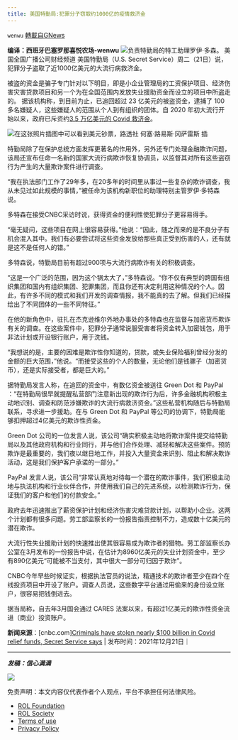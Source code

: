```yaml
---
title: 美国特勤局:犯罪分子窃取约1000亿的疫情救济金
---
```

`wenwu` [轉載自GNews](https://gnews.org/zh-hans/1781694/)

**编译：西班牙巴塞罗那喜悦农场-wenwu**
![](https://assets.gnews.org/wp-content/uploads/2021/12/tempsnip01-3.png)负责特勤局的特工助理罗伊·多森。
美国全国广播公司财经频道
美国特勤局（U.S. Secret Service）周二（21日）说，犯罪分子盗取了近1000亿美元的大流行病救济金。

被盗的资金是骗子专门针对以下明目，即是小企业管理局的工资保护项目、经济伤害灾害贷款项目和另一个为在全国范围内发放失业援助资金而设立的项目中所盗走的。 据该机构称，到目前为止，已追回超过 23 亿美元的被盗资金，逮捕了 100 多名嫌疑人，这些嫌疑人的范围从个人到有组织的团体。自 2020 年初大流行开始以来，政府已斥资约[3.5 万亿美元的 Covid 救济金](https://www.cnbc.com/2021/12/09/covid-relief-bills-us-has-spent-most-of-coronavirus-aid-money.html)。

![](https://assets.gnews.org/wp-content/uploads/2021/12/tempsnip02-5.png)在这张照片插图中可以看到美元钞票，路透社 何塞·路易斯·冈萨雷斯 
插

特勤局除了在保护总统方面发挥更著名的作用外，另外还专门处理金融欺诈问题，该局还宣布任命一名新的国家大流行病欺诈恢复协调员，以监督其对所有这些盗窃行为产生的大量欺诈案件进行调查。

“我在执法部门工作了29年多，在20多年的时间里从事过一些复杂的欺诈调查，我从未见过如此规模的事情，”被任命为该机构新职位的助理特别主管罗伊·多特森说。

多特森在接受CNBC采访时说，获得资金的便利性使犯罪分子更容易得手。

“毫无疑问，这些项目在网上很容易获得。”他说：“因此，随之而来的是不良分子有机会混入其中。我们有必要尝试将这些资金发放给那些真正受到伤害的人，还有就是这不是任何人的错。”

多特森说，特勤局目前有超过900项与大流行病欺诈有关的积极调查。

“这是一个广泛的范围，因为这个锅太大了，”多特森说。“你不仅有典型的跨国有组织集团和国内有组织集团、犯罪集团，而且你还有决定利用这种情况的个人。因此，有许多不同的模式和我们开发的调查情报，我不能真的去了解。但我们已经描绘出了不同团体的一些不同特征。”

在他的新角色中，驻扎在杰克逊维尔外地办事处的多特森也在监督与加密货币欺诈有关的调查。在这些案件中，犯罪分子通常说服受害者将资金转入加密钱包，用于非法计划或开设银行账户，用于洗钱。

“我想说的是，主要的困难是欺诈性你知道的，贷款，或失业保险福利曾经分发的金额的巨大范围，”他说。“而接受这些的个人的数量，无论他们是钱骡子（加密货币），还是实际接受者，都是巨大的。”

据特勤局发言人称，在追回的资金中，有数亿资金被送往 Green Dot 和 PayPal ：“在特勤局很早就提醒私营部门注意新出现的欺诈行为后，许多金融机构积极主动地识别、调查和防范涉嫌欺诈的大流行病救济资金。”这些私营机构随后与特勤局联系，寻求进一步援助。在与 Green Dot 和 PayPal 等公司的协调下，特勤局能够扣押超过4亿美元的欺诈性资金。

Green Dot 公司的一位发言人说，该公司“确实积极主动地将欺诈案件提交给特勤局以及其他政府机构和行业同行，并与他们合作处理、减轻和解决这些案件。预防欺诈是最重要的，我们夜以继日地工作，并投入大量资金来识别、阻止和解决欺诈活动，这是我们保护客户承诺的一部分。”

PayPal 发言人说，该公司“非常认真地对待每一个潜在的欺诈事件，我们积极主动地与执法机构和行业伙伴合作，并使用我们自己的先进系统，以检测欺诈行为，保证我们的客户和他们的付款安全。”

政府去年迅速推出了薪资保护计划和经济伤害灾难贷款计划，以帮助小企业。这两个计划都有很多问题。劳工部监察长的一份报告指责控制不力，造成数十亿美元的潜在欺诈。

大流行性失业援助计划的快速推出使其很容易成为欺诈者的猎物。劳工部监察长办公室在3月发布的一份报告中说，在估计为8960亿美元的失业计划资金中，至少有890亿美元“可能被不当支付，其中很大一部分可归因于欺诈”。

CNBC今年早些时候证实，根据执法官员的说法，精通技术的欺诈者至少在四个在线投资项目中开设了账户。调查人员说，这些数字平台通过用偷来的身份设立账户，很容易把钱倒进去。

据当局称，自去年3月国会通过 CARES 法案以来，有超过1亿美元的欺诈性资金流进（商业）投资账户。

**新闻来源**：[cnbc.com][Criminals have stolen nearly $100 billion in Covid relief funds, Secret Service says](https://www.cnbc.com/2021/12/21/criminals-have-stolen-nearly-100-billion-in-covid-relief-funds-secret-service.html?utm_source=facebook&amp;utm_medium=news_tab) | 发布时间：2021年12月21日｜

* * *

***发稿：信心满满***

![](https://assets.gnews.org/wp-content/uploads/2021/12/GNEWS_CH.-1-3-1.jpeg)



 

免责声明：本文内容仅代表作者个人观点，平台不承担任何法律风险。

- [ROL Foundation](https://rolfoundation.org/)
- [ROL Society](https://rolsociety.org/)
- [Terms of use](https://gnews.org/terms-of-use-3/)
- [Privacy Policy](https://gnews.org/privacy-policy/)
